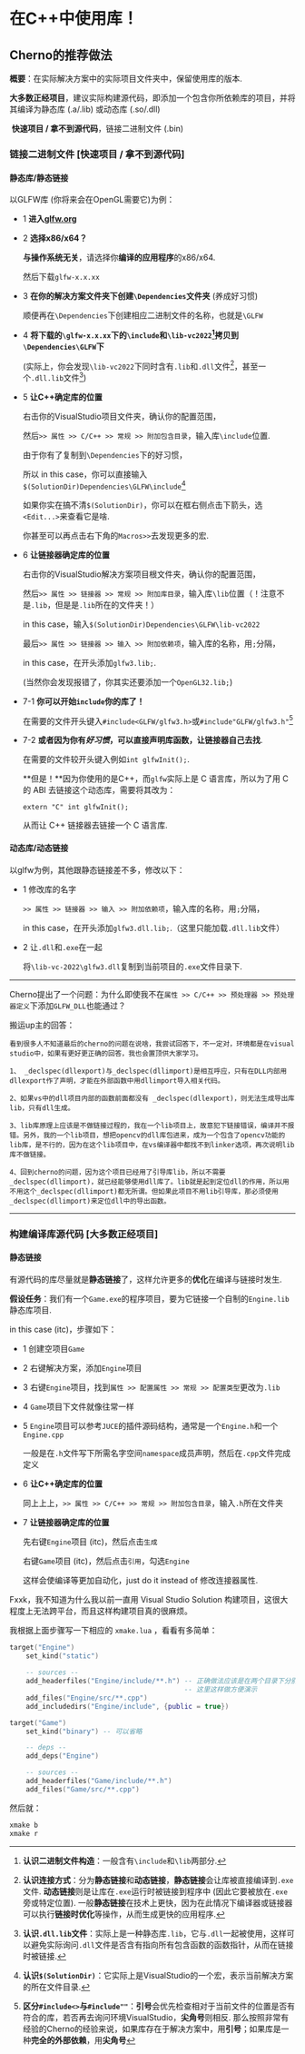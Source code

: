 # 在C++中使用库！

## Cherno的推荐做法

**概要**：在实际解决方案中的实际项目文件夹中，保留使用库的版本.

​			**大多数正经项目**，建议实际构建源代码，即添加一个包含你所依赖库的项目，并将其编译为静态库 (.a/.lib) 或动态库 (.so/.dll)

​			**快速项目 / 拿不到源代码**，链接二进制文件 (.bin)

### 链接二进制文件 [快速项目 / 拿不到源代码]

#### 静态库/静态链接

以GLFW库 (你将来会在OpenGL需要它)为例：

+ 1 **进入[glfw.org](https://www.glfw.org/)**

+ 2 **选择x86/x64？**

	**与操作系统无关**，请选择你**编译的应用程序**的x86/x64.

	然后下载`glfw-x.x.xx`

+ 3 **在你的解决方案文件夹下创建`\Dependencies`文件夹** (养成好习惯)

	​	顺便再在`\Dependencies`下创建相应二进制文件的名称，也就是`\GLFW`

+ 4 **将下载的`\glfw-x.x.xx`下的`\include`和`\lib-vc2022`[^1]拷贝到`\Dependencies\GLFW`下**

	​	(实际上，你会发现`\lib-vc2022`下同时含有`.lib`和`.dll`文件[^2]，甚至一个`.dll.lib`文件[^3])

+ 5 **让C++确定库的位置**

  右击你的VisualStudio项目文件夹，确认你的配置范围，

  然后`>> 属性 >> C/C++ >> 常规 >> 附加包含目录`，输入库`\include`位置.

  由于你有了复制到`\Dependencies`下的好习惯，

  所以 in this case，你可以直接输入`$(SolutionDir)Dependencies\GLFW\include`[^4]

  如果你实在搞不清`$(SolutionDir)`，你可以在框右侧点击下箭头，选`<Edit...>`来查看它是啥.

  你甚至可以再点击右下角的`Macros>>`去发现更多的宏.

+ 6 **让链接器确定库的位置**

  右击你的VisualStudio解决方案项目根文件夹，确认你的配置范围，

  然后`>> 属性 >> 链接器 >> 常规 >> 附加库目录`，输入库`\lib`位置（！注意不是`.lib`，但是是`.lib`所在的文件夹！）

  in this case，输入`$(SolutionDir)Dependencies\GLFW\lib-vc2022`

  最后`>> 属性 >> 链接器 >> 输入 >> 附加依赖项`，输入库的名称，用`;`分隔，

  in this case，在开头添加`glfw3.lib;`.

  (当然你会发现报错了，你其实还要添加一个`OpenGL32.lib;`)

+ 7-1 **你可以开始`include`你的库了！**

	在需要的文件开头键入`#include<GLFW/glfw3.h>`或`#include"GLFW/glfw3.h"`[^5]
	
+ 7-2 **或者因为你有*好习惯*，可以直接声明库函数，让链接器自己去找**.

  在需要的文件较开头键入例如`int glfwInit();`.

  **但是！**因为你使用的是C++，而`glfw`实际上是 C 语言库，所以为了用 C 的 ABI 去链接这个动态库，需要将其改为：

  `extern "C" int glfwInit();`

  从而让 C++ 链接器去链接一个 C 语言库.



[^1]:**认识二进制文件构造**：一般含有`\include`和`\lib`两部分.
[^2]:**认识连接方式**：分为**静态链接**和**动态链接**，**静态链接**会让库被直接编译到`.exe`文件. **动态链接**则是让库在`.exe`运行时被链接到程序中 (因此它要被放在`.exe`旁或特定位置). 一般**静态链接**在技术上更快，因为在此情况下编译器或链接器可以执行**链接时优化**等操作，从而生成更快的应用程序.
[^3]:**认识`.dll.lib`文件**：实际上是一种静态库`.lib`，它与`.dll`一起被使用，这样可以避免实际询问`.dll`文件是否含有指向所有包含函数的函数指针，从而在链接时被链接.
[^4]:**认识`$(SolutionDir)`**：它实际上是VisualStudio的一个宏，表示当前解决方案的所在文件目录.
[^5]:**区分`#include<>`与`#include""`**：**引号**会优先检查相对于当前文件的位置是否有符合的库，若否再去询问环境VisualStudio，**尖角号**则相反. 那么按照非常有经验的Cherno的经验来说，如果库存在于解决方案中，用**引号**；如果库是一种**完全的外部依赖**，用**尖角号**



#### 动态库/动态链接

以glfw为例，其他跟静态链接差不多，修改以下：

+ 1 修改库的名字

	`>> 属性 >> 链接器 >> 输入 >> 附加依赖项`，输入库的名称，用`;`分隔，

	in this case，在开头添加`glfw3.dll.lib;`.（这里只能加载`.dll.lib`文件）

+ 2 让`.dll`和`.exe`在一起

	将`\lib-vc-2022\glfw3.dll`复制到当前项目的`.exe`文件目录下.

------

Cherno提出了一个问题：为什么即使我不在`属性 >> C/C++ >> 预处理器 >> 预处理器定义`下添加`GLFW_DLL`也能通过？

搬运up主的回答：

```
看到很多人不知道最后的cherno的问题在说啥，我尝试回答下，不一定对，环境都是在visual studio中，如果有更好更正确的回答，我也会置顶供大家学习。

1、 _declspec(dllexport)与_declspec(dllimport)是相互呼应，只有在DLL内部用dllexport作了声明，才能在外部函数中用dllimport导入相关代码。

2、如果vs中的dll项目内部的函数前面都没有 _declspec(dllexport)，则无法生成导出库lib，只有dll生成。

3、lib库原理上应该是不做链接过程的，我在一个lib项目上，故意犯下链接错误，编译并不报错。另外，我的一个lib项目，想把opencv的dll库包进来，成为一个包含了opencv功能的lib库，是不行的，因为在这个lib项目中，在vs编译器中都找不到linker选项，再次说明lib库不做链接。

4、回到cherno的问题，因为这个项目已经用了引导库lib，所以不需要_declspec(dllimport)，就已经能够使用dll库了。lib就是起到定位dll的作用，所以用不用这个_declspec(dllimport)都无所谓。但如果此项目不用lib引导库，那必须使用_declspec(dllimport)来定位dll中的导出函数。
```

------



### 构建编译库源代码 [大多数正经项目]

#### 静态链接

有源代码的库尽量就是**静态链接**了，这样允许更多的**优化**在编译与链接时发生.

**假设任务**：我们有一个`Game.exe`的程序项目，要为它链接一个自制的`Engine.lib`静态库项目.

in this case (itc)，步骤如下：

+ 1 创建空项目`Game`

+ 2 右键解决方案，添加`Engine`项目

+ 3 右键`Engine`项目，找到`属性 >> 配置属性 >> 常规 >> 配置类型`更改为`.lib`

+ 4 `Game`项目下文件就像往常一样

+ 5 `Engine`项目可以参考`JUCE`的插件源码结构，通常是一个`Engine.h`和一个`Engine.cpp`

	​	一般是在`.h`文件写下所需名字空间`namespace`成员声明，然后在`.cpp`文件完成定义

+ 6 **让C++确定库的位置**

	同上上上，`>> 属性 >> C/C++ >> 常规 >> 附加包含目录`，输入`.h`所在文件夹

+ 7 **让链接器确定库的位置**

	先右键`Engine`项目 (itc)，然后点击`生成`

	右键`Game`项目 (itc)，然后点击`引用`，勾选`Engine`

	这样会使编译等更加自动化，just do it instead of 修改连接器属性.



Fxxk，我不知道为什么我以前一直用 Visual Studio Solution 构建项目，这很大程度上无法跨平台，而且这样构建项目真的很麻烦。

我根据上面步骤写一下相应的 `xmake.lua` ，看看有多简单：

```lua
target("Engine")
	set_kind("static")
	
	-- sources --
	add_headerfiles("Engine/include/**.h") -- 正确做法应该是在两个目录下分别写xmake.lua
										   -- 这里这样做方便演示
	add_files("Engine/src/**.cpp")
	add_includedirs("Engine/include", {public = true})

target("Game")
	set_kind("binary") -- 可以省略

	-- deps --
	add_deps("Engine")

	-- sources --
	add_headerfiles("Game/include/**.h")
	add_files("Game/src/**.cpp")
```

然后就：

```bash
xmake b
xmake r
```

